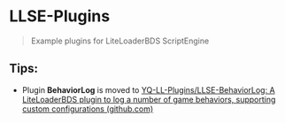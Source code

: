 # LLSE-Plugins
> Example plugins for LiteLoaderBDS ScriptEngine

## Tips:

- Plugin **BehaviorLog** is moved to [YQ-LL-Plugins/LLSE-BehaviorLog: A LiteLoaderBDS plugin to log a number of game behaviors, supporting custom configurations (github.com)](https://github.com/YQ-LL-Plugins/LLSE-BehaviorLog)
